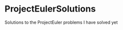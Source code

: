 ProjectEulerSolutions
=====================

Solutions to the ProjectEuler problems I have solved yet
